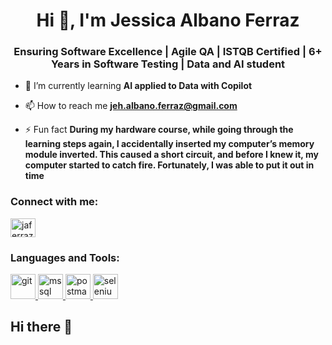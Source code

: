 <h1 align="center">Hi 👋, I'm Jessica Albano Ferraz</h1>
<h3 align="center">Ensuring Software Excellence | Agile QA | ISTQB Certified | 6+ Years in Software Testing | Data and AI student</h3>

- 🌱 I’m currently learning **AI applied to Data with Copilot**

- 📫 How to reach me **jeh.albano.ferraz@gmail.com**

- ⚡ Fun fact **During my hardware course, while going through the learning steps again, I accidentally inserted my computer’s memory module inverted. This caused a short circuit, and before I knew it, my computer started to catch fire. Fortunately, I was able to put it out in time**

<h3 align="left">Connect with me:</h3>
<p align="left">
<a href="https://linkedin.com/in/jaferraz" target="blank"><img align="center" src="https://raw.githubusercontent.com/rahuldkjain/github-profile-readme-generator/master/src/images/icons/Social/linked-in-alt.svg" alt="jaferraz" height="30" width="40" /></a>
</p>

<h3 align="left">Languages and Tools:</h3>
<p align="left"> <a href="https://git-scm.com/" target="_blank" rel="noreferrer"> <img src="https://www.vectorlogo.zone/logos/git-scm/git-scm-icon.svg" alt="git" width="40" height="40"/> </a> <a href="https://www.microsoft.com/en-us/sql-server" target="_blank" rel="noreferrer"> <img src="https://www.svgrepo.com/show/303229/microsoft-sql-server-logo.svg" alt="mssql" width="40" height="40"/> </a> <a href="https://postman.com" target="_blank" rel="noreferrer"> <img src="https://www.vectorlogo.zone/logos/getpostman/getpostman-icon.svg" alt="postman" width="40" height="40"/> </a> <a href="https://www.selenium.dev" target="_blank" rel="noreferrer"> <img src="https://raw.githubusercontent.com/detain/svg-logos/780f25886640cef088af994181646db2f6b1a3f8/svg/selenium-logo.svg" alt="selenium" width="40" height="40"/> </a> </p>


























## Hi there 👋

<!--
**JessFerraz/jessferraz** is a ✨ _special_ ✨ repository because its `README.md` (this file) appears on your GitHub profile.

Here are some ideas to get you started:

- 🔭 I’m currently working on ...
- 🌱 I’m currently learning ...
- 👯 I’m looking to collaborate on ...
- 🤔 I’m looking for help with ...
- 💬 Ask me about ...
- 📫 How to reach me: ...
- 😄 Pronouns: ...
- ⚡ Fun fact: ...
-->
